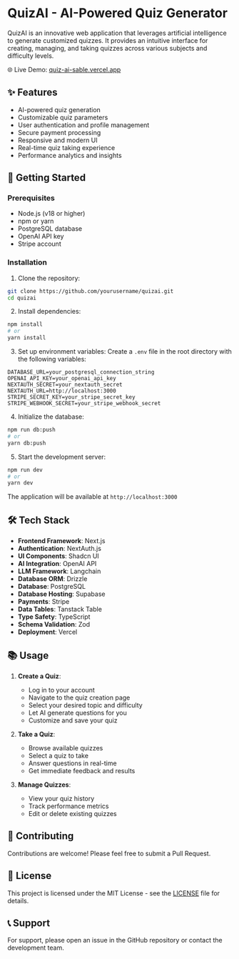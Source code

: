 # QuizAI - AI-Powered Quiz Generator

QuizAI is an innovative web application that leverages artificial intelligence to generate customized quizzes. It provides an intuitive interface for creating, managing, and taking quizzes across various subjects and difficulty levels.

🌐 Live Demo: [quiz-ai-sable.vercel.app](https://quiz-ai-sable.vercel.app)

## ✨ Features

- AI-powered quiz generation
- Customizable quiz parameters
- User authentication and profile management
- Secure payment processing
- Responsive and modern UI
- Real-time quiz taking experience
- Performance analytics and insights

## 🚀 Getting Started

### Prerequisites

- Node.js (v18 or higher)
- npm or yarn
- PostgreSQL database
- OpenAI API key
- Stripe account

### Installation

1. Clone the repository:
```bash
git clone https://github.com/yourusername/quizai.git
cd quizai
```

2. Install dependencies:
```bash
npm install
# or
yarn install
```

3. Set up environment variables:
Create a `.env` file in the root directory with the following variables:
```env
DATABASE_URL=your_postgresql_connection_string
OPENAI_API_KEY=your_openai_api_key
NEXTAUTH_SECRET=your_nextauth_secret
NEXTAUTH_URL=http://localhost:3000
STRIPE_SECRET_KEY=your_stripe_secret_key
STRIPE_WEBHOOK_SECRET=your_stripe_webhook_secret
```

4. Initialize the database:
```bash
npm run db:push
# or
yarn db:push
```

5. Start the development server:
```bash
npm run dev
# or
yarn dev
```

The application will be available at `http://localhost:3000`

## 🛠️ Tech Stack

- **Frontend Framework**: Next.js
- **Authentication**: NextAuth.js
- **UI Components**: Shadcn UI
- **AI Integration**: OpenAI API
- **LLM Framework**: Langchain
- **Database ORM**: Drizzle
- **Database**: PostgreSQL
- **Database Hosting**: Supabase
- **Payments**: Stripe
- **Data Tables**: Tanstack Table
- **Type Safety**: TypeScript
- **Schema Validation**: Zod
- **Deployment**: Vercel

## 📚 Usage

1. **Create a Quiz**:
   - Log in to your account
   - Navigate to the quiz creation page
   - Select your desired topic and difficulty
   - Let AI generate questions for you
   - Customize and save your quiz

2. **Take a Quiz**:
   - Browse available quizzes
   - Select a quiz to take
   - Answer questions in real-time
   - Get immediate feedback and results

3. **Manage Quizzes**:
   - View your quiz history
   - Track performance metrics
   - Edit or delete existing quizzes

## 🤝 Contributing

Contributions are welcome! Please feel free to submit a Pull Request.

## 📄 License

This project is licensed under the MIT License - see the [LICENSE](LICENSE) file for details.

## 📞 Support

For support, please open an issue in the GitHub repository or contact the development team.
